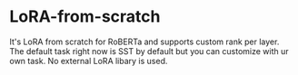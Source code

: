 # LoRA-from-scratch
It's LoRA from scratch for RoBERTa and supports custom rank per layer. The default task right now is SST by default but you can customize with ur own task. No external LoRA libary is used.
